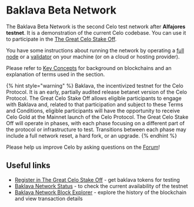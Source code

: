 # Baklava Beta Network

The Baklava Beta Network is the second Celo test network after **Alfajores testnet**. It is a demonstration of the current Celo codebase. You can use it to participate in the [The Great Celo Stake Off](https://forum.celo.org/t/the-great-celo-stake-off-the-details/136/2).

You have some instructions about running the network by operating a [full node](running-a-full-node.md) or a [validator](running-a-validator.md) on your machine \(or on a cloud or hosting provider\).

Please refer to [Key Concepts](../overview.md#background-and-key-concepts) for background on blockchains and an explanation of terms used in the section.

{% hint style="warning" %}
Baklava, the incentivized testnet for the Celo Protocol. It is an early, partially audited release betanet version of the Celo Protocol. The Great Celo Stake Off allows eligible participants to engage with Baklava and, related to that participation and subject to these Terms and Conditions, eligible participants will have the opportunity to receive Celo Gold at the Mainnet launch of the Celo Protocol. The Great Celo Stake Off will operate in phases, with each phase focusing on a different part of the protocol or infrastructure to test. Transitions between each phase may include a full network reset, a hard fork, or an upgrade.
{% endhint %}

Please help us improve Celo by asking questions on the [Forum](https://forum.celo.org)!

## Useful links

- [Register in The Great Celo Stake Off](https://docs.google.com/forms/d/e/1FAIpQLSfbn5hTJ4UIWpN92-o2qMTUB0UnrFsL0fm97XqGe4VhhN_r5A/viewform) - get baklava tokens for testing
- [Baklava Network Status](https://baklava-ethstats.celo-testnet.org) - to check the current availability of the testnet
- [Baklava Network Block Explorer](https://baklava-blockscout.celo-testnet.org) - explore the history of the blockchain and view transaction details
